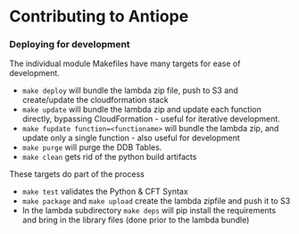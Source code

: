 # Contributing to Antiope

### Deploying for development
The individual module Makefiles have many targets for ease of development.

* `make deploy` will bundle the lambda zip file, push to S3 and create/update the cloudformation stack
* `make update` will bundle the lambda zip and update each function directly, bypassing CloudFormation - useful for iterative development.
* `make fupdate function=<functioname>` will bundle the lambda zip, and update only a single function - also useful for development
* `make purge` will purge the DDB Tables.
* `make clean` gets rid of the python build artifacts

These targets do part of the process
* `make test` validates the Python & CFT Syntax
* `make package` and `make upload` create the lambda zipfile and push it to S3
* In the lambda subdirectory `make deps` will pip install the requirements and bring in the library files (done prior to the lambda bundle)